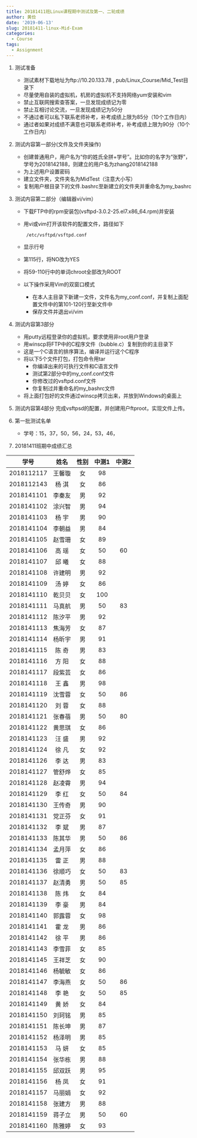```yaml
---
title: 20181411班Linux课程期中测试及第一、二轮成绩
author: 黄俭
date: '2019-06-13'
slug: 20181411-linux-Mid-Exam
categories:
  - Course
tags:
  - Assignment
---
```

1. 测试准备
    - 测试素材下载地址为ftp://10.20.133.78 , pub/Linux_Course/Mid_Test目录下
    - 尽量使用自装的虚拟机，机房的虚拟机不支持网络yum安装和vim
    - 禁止互联网搜索查答案，一旦发现成绩记为零
    - 禁止互相讨论交流，一旦发现成绩记为50分
    - 不通过者可以私下联系老师补考，补考成绩上限为85分（10个工作日内）
    - 通过者如果对成绩不满意也可联系老师补考，补考成绩上限为90分（10个工作日内）

1. 测试内容第一部分(文件及文件夹操作)
    - 创建普通用户，用户名为“你的姓氏全拼+学号”。比如你的名字为“张野”，学号为2018142188，则建立的用户名为zhang2018142188
    - 为上述用户设置密码
    - 建立文件夹，文件夹名为MidTest（注意大小写）
    - 复制用户根目录下的文件.bashrc至新建立的文件夹并重命名为my_bashrc
    
1. 测试内容第二部分（编辑器vi/vim）
    - 下载FTP中的rpm安装包(vsftpd-3.0.2-25.el7.x86_64.rpm)并安装
    - 用vi或vim打开该软件的配置文件，路径如下
    
       ```shell
        /etc/vsftpd/vsftpd.conf
       ```
    - 显示行号
    - 第115行，将NO改为YES
    - 将59-110行中的单词chroot全部改为ROOT
    - 以下操作采用Vim的双窗口模式
       - 在本人主目录下新建一文件，文件名为my_conf.conf，并复制上面配置文件中的第101-120行至新文件中
       - 保存文件并退出vi/vim
       
1. 测试内容第3部分
    - 用putty远程登录你的虚拟机，要求使用非root用户登录
    - 用winscp将FTP中的C程序文件（bubble.c）复制到你的主目录下
    - 这是一个C语言的排序算法，编译并运行这个C程序
    - 将以下5个文件打包，打包命令用tar
       - 你编译出来的可执行文件和C语言文件
       - 测试第2部分中的my_conf.conf文件
       - 你修改过的vsftpd.conf文件
       - 你复制过并重命名的my_bashrc文件
    - 将上面打包好的文件通过winscp拷贝出来，并放到Windows的桌面上
    
1. 测试内容第4部分
    完成vsftpsd的配置，并创建用户ftproot，实现文件上传。
    
1. 第一批测试名单
    - 学号：15，37，50，56，24，53，46，
    
1. 20181411班期中成绩汇总

|学号         |      姓名| 性别    | 中测1 |中测2 |
|:-----------:|:--------:|:-------:|:-----:|:----:|
|   2018112117|    王馨璇| 女      |  98   |      |  
|   2018112143|    杨 淇 | 女      |  86   |      | 
|   2018141101|    李秦友| 男      |  92   |      | 
|   2018141102|    涂兴智| 男      |  94   |      | 
|   2018141103|    杨  宇| 男      |  90   |      | 
|   2018141104|    李朝益| 男      |  84   |      |  
|   2018141105|    赵雪珊| 女      |  89   |      |  
|   2018141106|    高  瑶| 女      |  50   |   60 | 
|   2018141107|    邱  曦| 女      |  88   |      |  
|   2018141108|    许建明| 男      |  92   |      |  
|   2018141109|    汤  婷| 女      |  86   |      |  
|   2018141110|    乾贝贝| 女      |  100  |      | 
|   2018141111|    马真航| 男      |  50   |  83  | 
|   2018141112|    陈汐平| 男      |  92   |      |  
|   2018141113|    焦海芳| 女      |  87   |      | 
|   2018141114|    杨昕宇| 男      |  91   |      |   
|   2018141115|    陈  奇| 男      |  83   |      |
|   2018141116|    方  阳| 女      |  88   |      |  
|   2018141117|    段紫芸| 女      |  86   |      |  
|   2018141118|    王  鑫| 男      |  98   |      |  
|   2018141119|    沈雪蓉| 女      |  50   |   86 |  
|   2018141120|    刘  蓉| 女      |  88   |      |  
|   2018141121|    张春蓓| 男      |  50   |   80 |  
|   2018141122|    黄思琪| 女      |  86   |      |  
|   2018141123|    汪  盛| 男      |  92   |      |  
|   2018141124|    徐  凡| 女      |  92   |      |  
|   2018141126|    李  达| 男      |  83   |      |  
|   2018141127|    管舒烨| 女      |  85   |      |  
|   2018141128|    赵凌霄| 男      |  94   |      |  
|   2018141129|    李  红| 女      |  50   |   84 |  
|   2018141130|    王传奇| 男      |  90   |      |   
|   2018141131|    党正芬| 女      |  91   |      | 
|   2018141132|    李  斌| 男      |  87   |      |  
|   2018141133|    陈其华| 男      |  50   |  86  |  
|   2018141134|    孟月萍| 女      |  86   |      |
|   2018141135|    雷  正| 男      |  88   |      |
|   2018141136|    徐顺巧| 女      |  50   |  83  | 
|   2018141137|    赵清勇| 男      |  50   |  85  |  
|   2018141138|    陈  炜| 女      |  84   |      |  
|   2018141139|    李  豪| 男      |  84   |      |  
|   2018141140|    郭露蓉| 女      |  98   |      |  
|   2018141141|    霍  龙| 男      |  86   |      |  
|   2018141142|    徐  平| 男      |  86   |      |  
|   2018141143|    李雪菲| 女      |  85   |      |  
|   2018141145|    王祥芝| 女      |  90   |      | 
|   2018141146|    杨毓敏| 女      |  86   |      | 
|   2018141147|    李海燕| 女      |  50   |  86  | 
|   2018141148|    李  艳| 女      |  50   | 85   |  
|   2018141149|    黄  娇| 女      |  84   |      |  
|   2018141150|    刘珂铭| 男      |  85   |      | 
|   2018141151|    陈长坤| 男      |  87   |      |  
|   2018141152|    杨泽明| 男      |  85   |      |   
|   2018141153|    马  妍| 女      |  85   |      |  
|   2018141154|    张华栋| 男      |  88   |      |  
|   2018141155|    邱双跃| 男      |  95   |      | 
|   2018141156|    杨  凤| 女      |  91   |      |  
|   2018141157|    马丽娟| 女      |  92   |      |  
|   2018141158|    张建方| 男      |  88   |      |  
|   2018141159|    蒋子立| 男      |  50   |  60  |  
|   2018141160|    陈雅婷| 女      |  93   |      | 